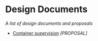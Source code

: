 # Design Documents
*A list of design documents and proposals*

- [Container supervision](container-supervision.md) *[PROPOSAL]*
